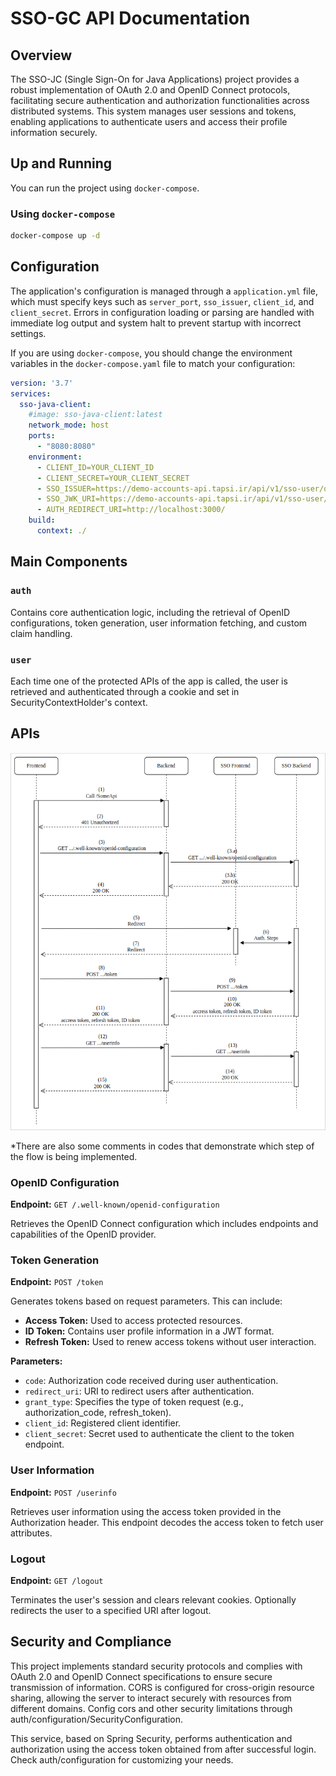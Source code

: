 # SSO-GC API Documentation

## Overview

The SSO-JC (Single Sign-On for Java Applications) project provides a robust implementation of OAuth 2.0 and OpenID Connect protocols, facilitating secure authentication and authorization functionalities across distributed systems. This system manages user sessions and tokens, enabling applications to
authenticate users and access their profile information securely.


## Up and Running

You can run the project using `docker-compose`.


### Using `docker-compose`

```sh
docker-compose up -d
```

## Configuration

The application's configuration is managed through a `application.yml` file, which must specify keys such as `server_port`, `sso_issuer`, `client_id`, and `client_secret`. Errors in configuration loading or parsing are handled with immediate log output and system halt to prevent startup with incorrect settings.

If you are using `docker-compose`, you should change the environment variables in the `docker-compose.yaml` file to match your configuration:

```yaml
version: '3.7'
services:
  sso-java-client:
    #image: sso-java-client:latest
    network_mode: host
    ports:
      - "8080:8080"
    environment:
      - CLIENT_ID=YOUR_CLIENT_ID
      - CLIENT_SECRET=YOUR_CLIENT_SECRET
      - SSO_ISSUER=https://demo-accounts-api.tapsi.ir/api/v1/sso-user/oidc
      - SSO_JWK_URI=https://demo-accounts-api.tapsi.ir/api/v1/sso-user/keys
      - AUTH_REDIRECT_URI=http://localhost:3000/
    build:
      context: ./
```


## Main Components

### `auth`

Contains core authentication logic, including the retrieval of OpenID configurations, token generation, user information fetching, and custom claim handling.

### `user`

Each time one of the protected APIs of the app is called, the user is retrieved and authenticated through a cookie 
and set in SecurityContextHolder's context.

## APIs

<p align="center">
  <img src="assets/Authorization%20Code%20Flow.png" alt="Authorization Code Flow">
</p>

*There are also some comments in codes that demonstrate which step of the flow is being implemented.

### OpenID Configuration

**Endpoint:** `GET /.well-known/openid-configuration`

Retrieves the OpenID Connect configuration which includes endpoints and capabilities of the OpenID provider.

### Token Generation

**Endpoint:** `POST /token`

Generates tokens based on request parameters. This can include:

- **Access Token:** Used to access protected resources.
- **ID Token:** Contains user profile information in a JWT format.
- **Refresh Token:** Used to renew access tokens without user interaction.

**Parameters:**

- `code`: Authorization code received during user authentication.
- `redirect_uri`: URI to redirect users after authentication.
- `grant_type`: Specifies the type of token request (e.g., authorization_code, refresh_token).
- `client_id`: Registered client identifier.
- `client_secret`: Secret used to authenticate the client to the token endpoint.

### User Information

**Endpoint:** `POST /userinfo`

Retrieves user information using the access token provided in the Authorization header. This endpoint decodes the access token to fetch user attributes.

### Logout

**Endpoint:** `GET /logout`

Terminates the user's session and clears relevant cookies. Optionally redirects the user to a specified URI after logout.

## Security and Compliance

This project implements standard security protocols and complies with OAuth 2.0 and OpenID Connect specifications to ensure secure transmission of information. CORS is configured for cross-origin resource sharing, allowing the server to interact securely with resources from different domains.
Config cors and other security limitations through auth/configuration/SecurityConfiguration.

This service, based on Spring Security, performs authentication and authorization using the access token obtained from after successful login.
Check auth/configuration for customizing your needs. 